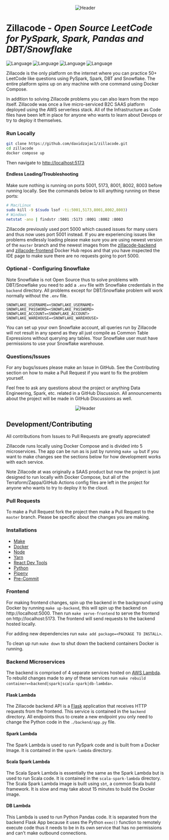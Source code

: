 <p align="center">
  <img width="auto" src="frontend/public/img/github_header.jpg" alt="Header">
</p>

# Zillacode - _Open Source LeetCode for PySpark, Spark, Pandas and DBT/Snowflake_

![Language](https://img.shields.io/badge/Language-PySpark-informational?style=flat)
![Language](https://img.shields.io/badge/Language-Spark-informational?style=flat)
![Language](https://img.shields.io/badge/Language-DBT-informational?style=flat)
![Language](https://img.shields.io/badge/Language-SnowSQL-informational?style=flat)

Zillacode is the only platform on the internet where you can practice 50+ LeetCode like questions using PySpark, Spark, DBT and Snowflake. The entire platform spins up on any machine with one command using Docker Compose.

In addition to solving Zillacode problems you can also learn from the repo itself. Zillacode was once a live micro-serviced B2C SAAS platform deployed using the AWS serverless stack. All of the Infrastructure as Code files have been left in place for anyone who wants to learn about Devops or try to deploy it themselves.

### Run Locally

```bash
git clone https://github.com/davidzajac1/zillacode.git
cd zillacode
docker compose up
```

Then navigate to [http://localhost:5173](http://localhost:5173)

#### Endless Loading/Troubleshooting

Make sure nothing is running on ports 5001, 5173, 8001, 8002, 8003 before running locally. See the commands below to kill anything running on these ports:

```bash
# Mac/Linux
sudo kill -9 $(sudo lsof -ti:5001,5173,8001,8002,8003)
# Windows
netstat -ano | findstr :5001 :5173 :8001 :8002 :8003
```

Zillacode previously used port 5000 which caused issues for many users and thus now uses port 5001 instead. If you are experiencing issues like problems endlessly loading please make sure you are using newest version of the `master` branch and the newest images from the [zillacode-backend](https://hub.docker.com/r/davidzajac1/zillacode-backend) and [zillacode-frontend](https://hub.docker.com/r/davidzajac1/zillacode-frontend) Docker Hub repos and that you have inspected the IDE page to make sure there are no requests going to port 5000.

### Optional - Configuring Snowflake

Note Snowflake is not Open Source thus to solve problems with DBT/Snowflake you need to add a `.env` file with Snowflake credentials in the `backend` directory. All problems except for DBT/Snowflake problem will work normally without the `.env` file.

```
SNOWFLAKE_USERNAME=<SNOWFLAKE_USERNAME>
SNOWFLAKE_PASSWORD=<SNOWFLAKE_PASSWORD>
SNOWFLAKE_ACCOUNT=<SNOWFLAKE_ACCOUNT>
SNOWFLAKE_WAREHOUSE=<SNOWFLAKE_WAREHOUSE>
```

You can set up your own Snowflake account, all queries run by Zillacode will not result in any spend as they all just compile as Common Table Expressions without querying any tables. Your Snowflake user must have permissions to use your Snowflake warehouse.

### Questions/Issues

For any bugs/issues please make an Issue in GitHub. See the Contributing section on how to make a Pull Request if you want to fix the problem yourself.

Feel free to ask any questions about the project or anything Data Engineering, Spark, etc. related in a GitHub Discussion. All announcements about the project will be made in GitHub Discussions as well.

<p align="center">
  <img width="auto" src="frontend/public/img/ide.jpg" alt="Header">
</p>

## Development/Contributing

All contributions from Issues to Pull Requests are greatly appreciated!

Zillacode runs locally using Docker Compose and is divided into 5 microservices. The app can be run as is just by running `make up` but if you want to make changes see the sections below for how development works with each service.

Note Zillacode at was originally a SAAS product but now the project is just designed to run locally with Docker Compose, but all of the Terraform/Zappa/GitHub Actions config files are left in the project for anyone who wants to try to deploy it to the cloud.

### Pull Requests

To make a Pull Request fork the project then make a Pull Request to the `master` branch. Please be specific about the changes you are making.

### Installations

- [Make](https://gnuwin32.sourceforge.net/packages/make.htm)
- [Docker](https://docs.docker.com/get-docker/)
- [Node](https://nodejs.org/en/download/)
- [Yarn](https://classic.yarnpkg.com/lang/en/docs/install/#windows-stable)
- [React Dev Tools](https://reactjs.org/blog/2015/09/02/new-react-developer-tools.html#installation)
- [Python](https://www.python.org/downloads/)
- [Pipenv](https://github.com/pypa/pipenv)
- [Pre-Commit](https://pre-commit.com/#installation)

### Frontend

For making frontend changes, spin up the backend in the background using Docker by running `make up-backend`, this will spin up the backend on http://localhost:5000. Then run `make serve-frontend` to serve the frontend on http://localhost:5173. The frontend will send requests to the backend hosted locally.

For adding new dependencies run `make add package=<PACKAGE TO INSTALL>`.

To clean up run `make down` to shut down the backend containers Docker is running.

### Backend Microservices

The backend is comprised of 4 separate services hosted on [AWS Lambda](https://aws.amazon.com/lambda/). To rebuild changes made to any of these services run `make rebuild container=<backend|spark|scala-spark|db-lambda>`.

#### Flask Lambda

The Zillacode backend API is a [Flask](https://flask.palletsprojects.com/) application that receives HTTP requests from the frontend. This service is contained in the `backend` directory. All endpoints thus to create a new endpoint you only need to change the Python code in the `./backend/app.py` file.

#### Spark Lambda

The Spark Lambda is used to run PySpark code and is built from a Docker Image. It is contained in the `spark-lambda` directory.

#### Scala Spark Lambda

The Scala Spark Lambda is essentially the same as the Spark Lambda but is used to run Scala code. It is contained in the `scala-spark-lambda` directory. The Scala Spark Lambda image is built using `sbt`, a common Scala build framework. It is slow and may take about 15 minutes to build the Docker image.

#### DB Lambda

This Lambda is used to run Python Pandas code. It is separated from the backend Flask App because it uses the Python `exec()` function to remotely execute code thus it needs to be in its own service that has no permissions and can't make outbound connections.
